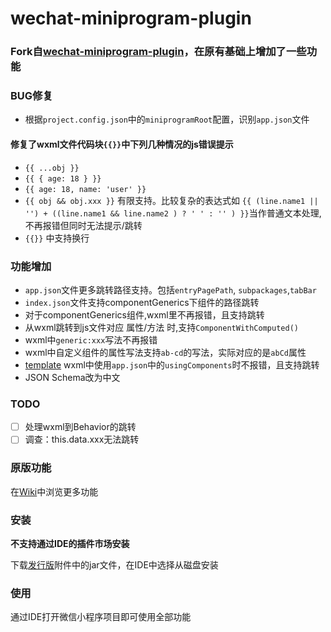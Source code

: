# wechat-miniprogram-plugin

### Fork自[wechat-miniprogram-plugin](https://gitee.com/zxy_c/wechat-miniprogram-plugin)，在原有基础上增加了一些功能

### BUG修复

- 根据`project.config.json`中的`miniprogramRoot`配置，识别`app.json`文件

#### 修复了wxml文件代码块`{{}}`中下列几种情况的js错误提示

- `{{ ...obj }}`
- `{{ { age: 18 } }}`
- `{{ age: 18, name: 'user' }}`
- `{{ obj && obj.xxx }}` 有限支持。比较复杂的表达式如
  `{{ (line.name1 || '') + ((line.name1 && line.name2 ) ? ' ' : '' ) }}`当作普通文本处理,不再报错但同时无法提示/跳转
- `{{}}` 中支持换行

### 功能增加

- `app.json`文件更多跳转路径支持。包括`entryPagePath`, `subpackages`,`tabBar`
- `index.json`文件支持componentGenerics下组件的路径跳转
- 对于componentGenerics组件,wxml里不再报错，且支持跳转
- 从wxml跳转到js文件对应 属性/方法 时,支持`ComponentWithComputed()`
- wxml中`generic:xxx`写法不再报错
- wxml中自定义组件的属性写法支持`ab-cd`的写法，实际对应的是`abCd`属性
- [template](https://developers.weixin.qq.com/miniprogram/dev/reference/wxml/template.html) wxml中使用`app.json`中的`usingComponents`时不报错，且支持跳转
- JSON Schema改为中文

### TODO

- [ ] 处理wxml到Behavior的跳转
- [ ] 调查：this.data.xxx无法跳转

### 原版功能

在[Wiki](https://gitee.com/zxy_c/wechat-miniprogram-plugin/wikis)中浏览更多功能

### 安装

**不支持通过IDE的插件市场安装**

下载[发行版](https://github.com/iniceice88/wechat-miniprogram-ijplugin/releases)附件中的jar文件，在IDE中选择从磁盘安装

### 使用

通过IDE打开微信小程序项目即可使用全部功能